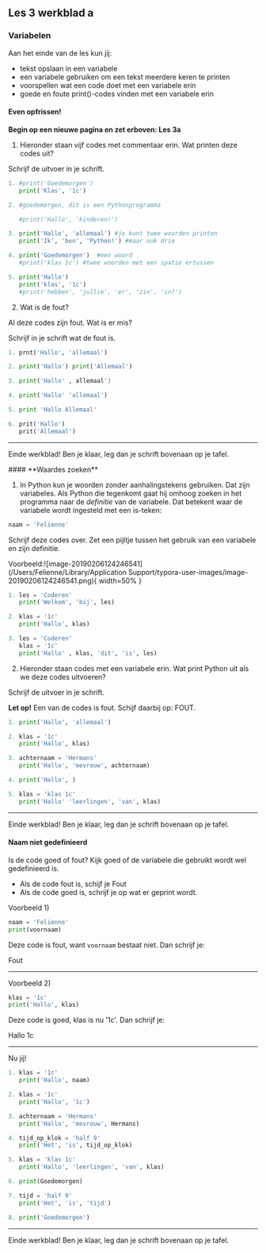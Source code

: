## Les 3 werkblad a

### Variabelen

Aan het einde van de les kun jij:

- tekst opslaan in een variabele
- een variabele gebruiken om een tekst meerdere keren te printen
- voorspellen wat een code doet met een variabele erin
- goede en foute print()-codes vinden met een variabele erin



#### **Even opfrissen!**

**Begin op een nieuwe pagina en zet erboven: Les 3a**

1) Hieronder staan vijf codes met commentaar erin. Wat printen deze codes uit?

Schrijf de uitvoer in je schrift.

```python
1. #print('Goedemorgen')               
   print('Klas', '1c')
```

```python
2. #goedemorgen, dit is een Pythonprogramma

   #print('Hallo', 'kinderen!')
```

```python
3. print('Hallo', 'allemaal') #je kunt twee woorden printen
   print('Ik', 'ben', 'Python!') #maar ook drie 
```

```python
4. print('Goedemorgen')  #een woord           
   #print('klas 1c') #twee woorden met een spatie ertussen
```

```python
5. print('Hallo')               
   print('klas', '1c')
   #print('hebben', 'jullie', 'er', 'zin', 'in?')
```

<div style="page-break-after: always;"></div>

2) Wat is de fout?

Al deze codes zijn fout. Wat is er mis? 

Schrijf in je schrift wat de fout is. 

```python
1. prnt('Hallo', 'allemaal')
```

```python
2. print('Hallo') print('Allemaal')
```

```python
3. print('Hallo' , allemaal')
```

```python
4. print('Hallo' 'allemaal')
```

```python
5. print 'Hallo Allemaal'
```

```python
6. prit('Hallo')
   prit('Allemaal')
```

------
Einde werkblad! Ben je klaar, leg dan je schrift bovenaan op je tafel.

<div style="page-break-after: always;"></div>

 <div style="page-break-after: always;"></div>
#### **Waardes zoeken**

1) In Python kun je woorden zonder aanhalingstekens gebruiken. Dat zijn variabeles. Als Python die tegenkomt gaat hij omhoog zoeken in het programma naar de *definitie* van de variabele. Dat betekent waar de variabele wordt ingesteld met een is-teken: 

```python
naam = 'Felienne'
```

Schrijf deze codes over. Zet een pijltje tussen het gebruik van een variabele en zijn definitie.

Voorbeeld:![image-20190206124246541](/Users/Felienne/Library/Application Support/typora-user-images/image-20190206124246541.png){ width=50% }

```python
1. les = 'Coderen'
   print('Welkom', 'bij', les)
```

```python
2. klas = '1c'
   print('Hallo', klas)
```

```python
3. les = 'Coderen'
   klas = '1c'
   print('Hallo' , klas, 'dit', 'is', les)
```

<div style="page-break-after: always;"></div>

2) Hieronder staan codes met een variabele erin. 
Wat print Python uit als we deze codes uitvoeren?

Schrijf de uitvoer in je schrift.

**Let op!** Een van de codes is fout. Schijf daarbij op: FOUT.

```python
1. print('Hallo', 'allemaal') 
```

```python
2. klas = '1c'
   print('Hallo', klas)
```

```python
3. achternaam = 'Hermans'
   print('Hallo', 'mevrouw', achternaam)
```

```python
4. print('Hallo', )
```

```python
5. klas = 'klas 1c'
   print('Hallo' 'leerlingen', 'van', klas)
```

------

Einde werkblad! Ben je klaar, leg dan je schrift bovenaan op je tafel.

 <div style="page-break-after: always;"></div>

#### **Naam niet gedefinieerd**

Is de code goed of fout? Kijk goed of de variabele die gebruikt wordt wel gedefinieerd is. 

* Als de code fout is, schijf je Fout
* Als de code goed is, schrijf je op wat er geprint wordt.

Voorbeeld 1)

```python
naam = 'Felienne'
print(voornaam)
```

Deze code is fout, want `voornaam` bestaat niet. Dan schrijf je:

Fout

----

Voorbeeld 2)

```python
klas = '1c'
print('Hallo', klas)
```

Deze code is goed, klas is nu '1c'. Dan schrijf je:

Hallo 1c

---

Nu jij!

```python
1. klas = '1c'
   print('Hallo', naam)
```


```python
2. klas = '1c'
   print('Hallo', '1c')
```

```python
3. achternaam = 'Hermans'
   print('Hallo', 'mevrouw', Hermans)
```

```python
4. tijd_op_klok = 'half 9'
   print('Het', 'is', tijd_op_klok)
```

```python
5. klas = 'klas 1c'
   print('Hallo', 'leerlingen', 'van', klas)
```

```python
6. print(Goedemorgen)
```

```python
7. tijd = 'half 9'
   print('Het', 'is', 'tijd')
```

```python
8. print('Goedemorgen')
```

------

Einde werkblad! Ben je klaar, leg dan je schrift bovenaan op je tafel.








